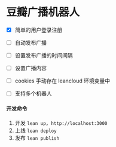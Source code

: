 # 豆瓣广播机器人

- [x] 简单的用户登录注册
- [ ] 自动发布广播
- [ ] 设置发布广播的时间间隔
- [ ] 设置广播内容
- [ ] cookies 手动存在 leancloud 环境变量中
- [ ] 支持多个机器人


#### 开发命令

1. 开发 `lean up`，`http://localhost:3000`
2. 上线 `lean deploy`
3. 发布 `lean publish`
